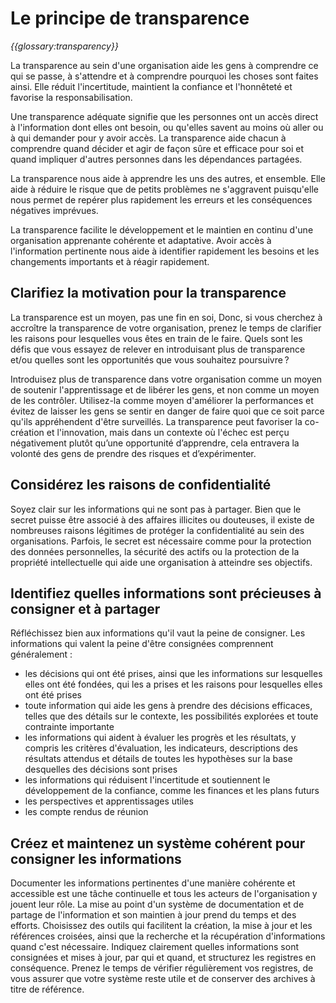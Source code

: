 # Le principe de transparence

_{{glossary:transparency}}_

La transparence au sein d'une organisation aide les gens à comprendre ce qui se passe, à s'attendre et à comprendre pourquoi les choses sont faites ainsi. Elle réduit l'incertitude, maintient la confiance et l'honnêteté et favorise la responsabilisation.

Une transparence adéquate signifie que les personnes ont un accès direct à l'information dont elles ont besoin, ou qu'elles savent au moins où aller ou à qui demander pour y avoir accès. La transparence aide chacun à comprendre quand décider et agir de façon sûre et efficace pour soi et quand impliquer d'autres personnes dans les dépendances partagées.

La transparence nous aide à apprendre les uns des autres, et ensemble. Elle aide à réduire le risque que de petits problèmes ne s'aggravent puisqu'elle nous permet de repérer plus rapidement les erreurs et les conséquences négatives imprévues.

La transparence facilite le développement et le maintien  en continu d'une organisation apprenante cohérente et adaptative. Avoir accès à l'information pertinente nous aide à identifier rapidement les besoins et les changements importants et à réagir rapidement.

## Clarifiez la motivation pour la transparence

La transparence est un moyen, pas une fin en soi, Donc, si vous cherchez à accroître la transparence de votre organisation, prenez le temps de clarifier les raisons pour lesquelles vous êtes en train de le faire. Quels sont les défis que vous essayez de relever en introduisant plus de transparence et/ou quelles sont les opportunités que vous souhaitez poursuivre ?

Introduisez plus de transparence dans votre organisation comme un moyen de soutenir l'apprentissage et de libérer les gens, et non comme un moyen de les contrôler. Utilisez-la comme moyen d'améliorer la performances et évitez de laisser les gens se sentir en danger de faire quoi que ce soit parce qu'ils appréhendent d'être surveillés. La transparence peut favoriser la co-création et l'innovation, mais dans un contexte où l'échec est perçu négativement plutôt qu’une opportunité d’apprendre, cela entravera la volonté des gens de prendre des risques et d’expérimenter.

## Considérez les raisons de confidentialité

Soyez clair sur les informations qui ne sont pas à partager. Bien que le secret puisse être associé à des affaires illicites ou douteuses, il existe de nombreuses raisons légitimes de protéger la confidentialité au sein des organisations.  Parfois, le secret est nécessaire comme pour la protection des données personnelles, la sécurité des actifs ou la protection de la propriété intellectuelle qui aide une organisation à atteindre ses objectifs.

## Identifiez quelles informations sont précieuses à consigner et à partager

Réfléchissez bien aux informations qu'il vaut la peine de consigner. Les informations qui valent la peine d'être consignées comprennent généralement :

-   les décisions qui ont été prises, ainsi que les informations sur lesquelles elles ont été fondées, qui les a prises et les raisons pour lesquelles elles ont été prises
-   toute information qui aide les gens à prendre des décisions efficaces, telles que des détails sur le contexte, les possibilités explorées et toute contrainte importante
-   les informations qui aident à évaluer les progrès et les résultats, y compris les critères d'évaluation, les indicateurs, descriptions des résultats attendus et détails de toutes les hypothèses sur la base desquelles des décisions sont prises
-   les informations qui réduisent l'incertitude et soutiennent le développement de la confiance, comme les finances et les plans futurs
-   les perspectives et apprentissages utiles
-   les compte rendus de réunion

## Créez et maintenez un système cohérent pour consigner les informations

Documenter les informations pertinentes d'une manière cohérente et accessible est une tâche continuelle et tous les acteurs de l'organisation y jouent leur rôle. La mise au point d'un système de documentation et de partage de l'information et son maintien à jour prend du temps et des efforts. Choisissez des outils qui facilitent la création, la mise à jour et les références croisées, ainsi que la recherche et la récupération d'informations quand c'est nécessaire. Indiquez clairement quelles informations sont consignées et mises à jour, par qui et quand, et structurez les registres en conséquence. Prenez le temps de vérifier régulièrement vos registres, de vous assurer que votre système reste utile et de conserver des archives à titre de référence.

